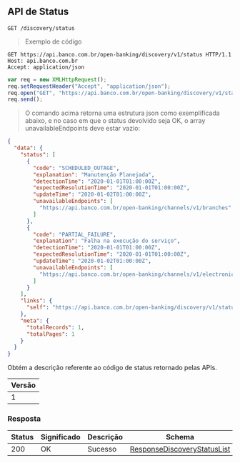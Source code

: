 
## API de Status 

<a id="apiStatus">`GET /discovery/status`</a>

> Exemplo de código

```http
GET https://api.banco.com.br/open-banking/discovery/v1/status HTTP/1.1
Host: api.banco.com.br
Accept: application/json

```

```javascript
var req = new XMLHttpRequest();
req.setRequestHeader("Accept", "application/json");
req.open("GET", "https://api.banco.com.br/open-banking/discovery/v1/status", true);
req.send();
```

> O comando acima retorna uma estrutura json como exemplificada abaixo, e no caso em que o status devolvido seja OK, o array unavailableEndpoints deve estar vazio:

```json
{
  "data": {
    "status": [
      {
        "code": "SCHEDULED_OUTAGE",
        "explanation": "Manutenção Planejada",
        "detectionTime": "2020-01-01T01:00:00Z",
        "expectedResolutionTime": "2020-01-01T01:00:00Z",
        "updateTime": "2020-01-02T01:00:00Z",
        "unavailableEndpoints": [
          "https://api.banco.com.br/open-banking/channels/v1/branches"
        ]
      },
      {
        "code": "PARTIAL_FAILURE",
        "explanation": "Falha na execução do serviço",
        "detectionTime": "2020-01-01T01:00:00Z",
        "expectedResolutionTime": "2020-01-01T01:00:00Z",
        "updateTime": "2020-01-02T01:00:00Z",
        "unavailableEndpoints": [
          "https://api.banco.com.br/open-banking/channels/v1/electronic-channels"
        ]
      }
    ],
    "links": {
      "self": "https://api.banco.com.br/open-banking/discovery/v1/status"
    },
    "meta": {
      "totalRecords": 1,
      "totalPages": 1
    }
  }  
}
```

Obtém a descrição referente ao código de status retornado pelas APIs. 

Versão |
------ |
1      |

### Resposta

|Status |Significado|Descrição  |Schema                                                            |
|-------|-----------|-----------|------------------------------------------------------------------|
|200    |OK         |Sucesso    |[ResponseDiscoveryStatusList](#schemaResponseDiscoveryStatusList) |


